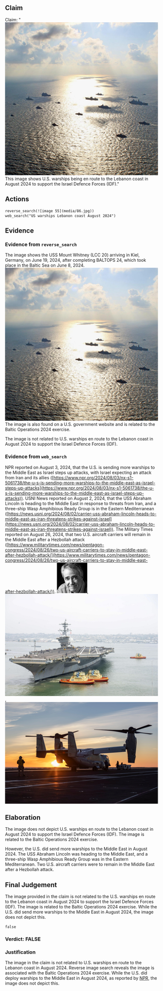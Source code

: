 ## Claim
Claim: "![image 55](media/86.jpg) This image shows U.S. warships being en route to the Lebanon coast in August 2024 to support the Israel Defence Forces (IDF)."

## Actions
```
reverse_search(![image 55](media/86.jpg))
web_search("US warships Lebanon coast August 2024")
```

## Evidence
### Evidence from `reverse_search`
The image shows the USS Mount Whitney (LCC 20) arriving in Kiel, Germany, on June 19, 2024, after completing BALTOPS 24, which took place in the Baltic Sea on June 8, 2024. ![image 55](media/86.jpg) The image is also found on a U.S. government website and is related to the Baltic Operations 2024 exercise.

The image is not related to U.S. warships en route to the Lebanon coast in August 2024 to support the Israel Defence Forces (IDF).


### Evidence from `web_search`
NPR reported on August 3, 2024, that the U.S. is sending more warships to the Middle East as Israel steps up attacks, with Israel expecting an attack from Iran and its allies ([https://www.npr.org/2024/08/03/nx-s1-5061738/the-u-s-is-sending-more-warships-to-the-middle-east-as-israel-steps-up-attacks](https://www.npr.org/2024/08/03/nx-s1-5061738/the-u-s-is-sending-more-warships-to-the-middle-east-as-israel-steps-up-attacks)). USNI News reported on August 2, 2024, that the USS Abraham Lincoln is heading to the Middle East in response to threats from Iran, and a three-ship Wasp Amphibious Ready Group is in the Eastern Mediterranean ([https://news.usni.org/2024/08/02/carrier-uss-abraham-lincoln-heads-to-middle-east-as-iran-threatens-strikes-against-israel](https://news.usni.org/2024/08/02/carrier-uss-abraham-lincoln-heads-to-middle-east-as-iran-threatens-strikes-against-israel)). The Military Times reported on August 26, 2024, that two U.S. aircraft carriers will remain in the Middle East after a Hezbollah attack ([https://www.militarytimes.com/news/pentagon-congress/2024/08/26/two-us-aircraft-carriers-to-stay-in-middle-east-after-hezbollah-attack/](https://www.militarytimes.com/news/pentagon-congress/2024/08/26/two-us-aircraft-carriers-to-stay-in-middle-east-after-hezbollah-attack/)). ![image 5671](media/2025-08-23_01-49-1755913740-248744.jpg), ![image 5678](media/2025-08-23_01-49-1755913757-257874.jpg), ![image 5698](media/2025-08-23_01-49-1755913781-294547.jpg)


## Elaboration
The image does not depict U.S. warships en route to the Lebanon coast in August 2024 to support the Israel Defence Forces (IDF). The image is related to the Baltic Operations 2024 exercise.

However, the U.S. did send more warships to the Middle East in August 2024. The USS Abraham Lincoln was heading to the Middle East, and a three-ship Wasp Amphibious Ready Group was in the Eastern Mediterranean. Two U.S. aircraft carriers were to remain in the Middle East after a Hezbollah attack.


## Final Judgement
The image provided in the claim is not related to the U.S. warships en route to the Lebanon coast in August 2024 to support the Israel Defence Forces (IDF). The image is related to the Baltic Operations 2024 exercise. While the U.S. did send more warships to the Middle East in August 2024, the image does not depict this.

`false`

### Verdict: FALSE

### Justification
The image in the claim is not related to U.S. warships en route to the Lebanon coast in August 2024. Reverse image search reveals the image is associated with the Baltic Operations 2024 exercise. While the U.S. did deploy warships to the Middle East in August 2024, as reported by [NPR](https://www.npr.org/2024/08/03/nx-s1-5061738/the-u-s-is-sending-more-warships-to-the-middle-east-as-israel-steps-up-attacks), the image does not depict this.
